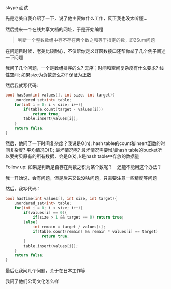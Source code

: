 
skype 面试

先是老美自我介绍了一下，说了他主要做什么工作，反正我也没太听懂...

然后抛来一个在线共享文档的网址，于是开始编程

>	判断一个整数数组中存不存在两个数之和等于指定的数，即2Sum问题

在问题目时候，老美比较耐心，不仅帮你定义好函数接口还帮你举了几个例子阐述一下问题

我问了几个问题，一个是数组排序的么? 无序；时间和空间复杂度有什么要求? 线性空间; 如果size为负数怎么办? 保证为正数

然后我就写代码:

```C++
bool hasSum(int values[], int size, int target){
	unordered_set<int> table;
	for(int i = 0; i < size; i++){
		if(table.count(target - values[i]))
			return true;
		table.insert(values[i]);
	}
	return false;
}
```

然后，他问了一下时间复杂度？我说是O(n); hash table的count和insert函数的时间复杂度? 平均情况O(1);
最坏情况呢? 最坏情况需要增加hash table的bucket所以要拷贝原有的所有数据，会是O(k), k是hash table中存放的数据量

Follow up: 如果是判断是否存在两数之积为某个数呢？　还能不能用这个办法？

我一开始说，会有问题，但是后来又说没啥问题，只需要注意一些精度等问题

然后，我写代码：

```C++
bool hasTime(int values[], int size, int target){
	unordered_set<int> table;
	for(int i = 0; i < size; i++){
		if(values[i] == 0){
			if(size > 1 && target == 0)	return true;
		}else{
			int remain = target / values[i];
			if(table.count(remain) && remain * values[i] == target)
				return true;
		}
		table.insert(values[i]);
	}
	return false;
}
```

最后让我问几个问题，关于在日本工作等

我问了他们公司文化怎么样
